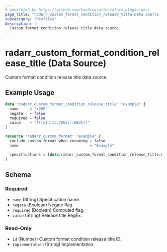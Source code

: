 ```yaml
---
# generated by https://github.com/hashicorp/terraform-plugin-docs
page_title: "radarr_custom_format_condition_release_title Data Source - terraform-provider-radarr"
subcategory: "Profiles"
description: |-
  Custom format condition release title data source.
---
```


# radarr_custom_format_condition_release_title (Data Source)

<!-- subcategory:Profiles --> Custom format condition release title data source.

## Example Usage

```terraform
data "radarr_custom_format_condition_release_title" "example" {
  name     = "x265"
  negate   = false
  required = false
  value    = "(((x|h)\\.?265)|(HEVC))"
}

resource "radarr_custom_format" "example" {
  include_custom_format_when_renaming = false
  name                                = "Example"

  specifications = [data.radarr_custom_format_condition_release_title.example]
}
```

<!-- schema generated by tfplugindocs -->
## Schema

### Required

- `name` (String) Specification name.
- `negate` (Boolean) Negate flag.
- `required` (Boolean) Computed flag.
- `value` (String) Release title RegEx.

### Read-Only

- `id` (Number) Custom format condition release title ID.
- `implementation` (String) Implementation.


